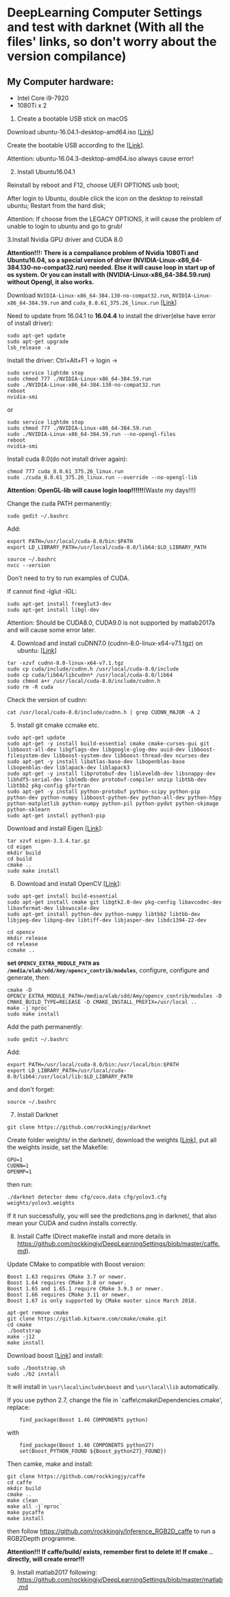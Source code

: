 # DeepLearning Computer Settings and test with darknet (With all the files' links, so don't worry about the version compilance)

## My Computer hardware:
* Intel Core i9-7920
* 1080Ti x 2

1. Create a bootable USB stick on macOS

Download ubuntu-16.04.1-desktop-amd64.iso [[Link](https://drive.google.com/drive/folders/11TobALF_VWeBLsCfoVtJhGeRUMW_Oq1m?usp=sharing)]

Create the bootable USB according to the [[Link](https://tutorials.ubuntu.com/tutorial/tutorial-create-a-usb-stick-on-macos#6)].

Attention: ubuntu-16.04.3-desktop-amd64.iso always cause error!

2. Install Ubuntu16.04.1

Reinstall by reboot and F12, choose UEFI OPTIONS usb boot;

After login to Ubuntu, double click the icon on the desktop to reinstall ubuntu; Restart from the hard disk;

Attention: If choose from the LEGACY OPTIONS, it will cause the problem of unable to login to ubuntu and go to grub!

3.Install Nvidia GPU driver and CUDA 8.0

**Attention!!!: There is a compaliance problem of Nvidia 1080Ti and Ubuntu16.04, so a special version of driver (NVIDIA-Linux-x86_64-384.130-no-compat32.run) needed. Else it will cause loop in start up of os system. Or you can install with (NVIDIA-Linux-x86_64-384.59.run) without Opengl, it also works.**

Download `NVIDIA-Linux-x86_64-384.130-no-compat32.run`, `NVIDIA-Linux-x86_64-384.59.run` and `cuda_8.0.61_375.26_linux.run` [[Link](https://drive.google.com/drive/folders/11TobALF_VWeBLsCfoVtJhGeRUMW_Oq1m?usp=sharing)]

Need to update from 16.04.1 to **16.04.4** to install the driver(else have error of install driver):
```
sudo apt-get update
sudo apt-get upgrade
lsb_release -a
```
Install the driver:
Ctrl+Alt+F1 -> login -> 
```
sudo service lightdm stop 
sudo chmod 777 ./NVIDIA-Linux-x86_64-384.59.run
sudo ./NVIDIA-Linux-x86_64-384.130-no-compat32.run
reboot
nvidia-smi
```
or
```
sudo service lightdm stop 
sudo chmod 777 ./NVIDIA-Linux-x86_64-384.59.run
sudo ./NVIDIA-Linux-x86_64-384.59.run --no-opengl-files 
reboot
nvidia-smi
```
Install cuda 8.0(do not install driver again):
```
chmod 777 cuda_8.0.61_375.26_linux.run
sudo ./cuda_8.0.61_375.26_linux.run --override --no-opengl-lib     
```
**Attention: OpenGL-lib will cause login loop!!!!!!**(Waste my days!!!)

Change the cuda PATH permanently:
```
sudo gedit ~/.bashrc
```
Add:
```
export PATH=/usr/local/cuda-8.0/bin:$PATH
export LD_LIBRARY_PATH=/usr/local/cuda-8.0/lib64:$LD_LIBRARY_PATH
```
```
source ~/.bashrc
nvcc --version
```
Don’t need to try to run examples of CUDA.

If cannot find -lglut -lGL:
```
sudo apt-get install freeglut3-dev
sudo apt-get install libgl-dev
```
Attention: Should be CUDA8.0, CUDA9.0 is not supported by matlab2017a and will cause some error later.

4. Download and install cuDNN7.0 (cudnn-8.0-linux-x64-v7.1.tgz) on ubuntu: [[Link](https://drive.google.com/drive/folders/11TobALF_VWeBLsCfoVtJhGeRUMW_Oq1m?usp=sharing)]
```
tar -xzvf cudnn-8.0-linux-x64-v7.1.tgz
sudo cp cuda/include/cudnn.h /usr/local/cuda-8.0/include
sudo cp cuda/lib64/libcudnn* /usr/local/cuda-8.0/lib64
sudo chmod a+r /usr/local/cuda-8.0/include/cudnn.h 
sudo rm -R cuda
```
Check the version of cudnn:
```
cat /usr/local/cuda-8.0/include/cudnn.h | grep CUDNN_MAJOR -A 2
```

5. Install git cmake ccmake etc.
```
sudo apt-get update
sudo apt-get -y install build-essential cmake cmake-curses-gui git libboost-all-dev libgflags-dev libgoogle-glog-dev uuid-dev libboost-filesystem-dev libboost-system-dev libboost-thread-dev ncurses-dev
sudo apt-get -y install libatlas-base-dev libopenblas-base libopenblas-dev liblapack-dev liblapack3
sudo apt-get -y install libprotobuf-dev libleveldb-dev libsnappy-dev libhdf5-serial-dev liblmdb-dev protobuf-compiler unzip libtbb-dev libtbb2 pkg-config gfortran
sudo apt-get -y install python-protobuf python-scipy python-pip python-dev python-numpy libboost-python-dev python-all-dev python-h5py python-matplotlib python-numpy python-pil python-pydot python-skimage python-sklearn 
sudo apt-get install python3-pip 
```
Download and install Eigen [[Link](https://drive.google.com/drive/folders/11TobALF_VWeBLsCfoVtJhGeRUMW_Oq1m?usp=sharing)]:
```
tar xzvf eigen-3.3.4.tar.gz 
cd eigen
mkdir build
cd build
cmake ..
sudo make install
```

6. Download and install OpenCV [[Link](https://drive.google.com/drive/folders/11TobALF_VWeBLsCfoVtJhGeRUMW_Oq1m?usp=sharing)]:
```
sudo apt-get install build-essential
sudo apt-get install cmake git libgtk2.0-dev pkg-config libavcodec-dev libavformat-dev libswscale-dev
sudo apt-get install python-dev python-numpy libtbb2 libtbb-dev libjpeg-dev libpng-dev libtiff-dev libjasper-dev libdc1394-22-dev

cd opencv
mkdir release
cd release
ccmake ..
```
**set `OPENCV_EXTRA_MODULE_PATH` as `/media/elab/sdd/Amy/opencv_contrib/modules`**,  configure, configure and generate, then:
```
cmake -D OPENCV_EXTRA_MODULE_PATH=/media/elab/sdd/Amy/opencv_contrib/modules -D CMAKE_BUILD_TYPE=RELEASE -D CMAKE_INSTALL_PREFIX=/usr/local ..
make -j`nproc` 
sudo make install
```
Add the path permanently:
```
sudo gedit ~/.bashrc
```
Add:
```
export PATH=/usr/local/cuda-8.0/bin:/usr/local/bin:$PATH
export LD_LIBRARY_PATH=/usr/local/cuda-8.0/lib64:/usr/local/lib:$LD_LIBRARY_PATH
```
and don't forget:
```
source ~/.bashrc
```

7. Install Darknet
```
git clone https://github.com/rockkingjy/darknet
```
Create folder weights/ in the darknet/, download the weights [[Link](https://drive.google.com/drive/folders/1DD1qv4fm-bcdeQIYoB1t_-XciVXq4xxr?usp=sharing)], put all the weights inside, set the Makefile:
```
GPU=1
CUDNN=1
OPENMP=1
```
then run:
```
./darknet detector demo cfg/coco.data cfg/yolov3.cfg weights/yolov3.weights
```
If it run successfully, you will see the predictions.png in darknet/, that also mean your CUDA and cudnn installs correctly.

8. Install Caffe (Direct makefile install and more details in https://github.com/rockkingjy/DeepLearningSettings/blob/master/caffe.md).

Update CMake to compatible with Boost version:
```
Boost 1.63 requires CMake 3.7 or newer.
Boost 1.64 requires CMake 3.8 or newer.
Boost 1.65 and 1.65.1 require CMake 3.9.3 or newer.
Boost 1.66 requires CMake 3.11 or newer.
Boost 1.67 is only supported by CMake master since March 2018.
```
```
apt-get remove cmake
git clone https://gitlab.kitware.com/cmake/cmake.git
cd cmake
./bootstrap
make -j12
make install
```
Download boost [[Link](https://drive.google.com/drive/folders/11TobALF_VWeBLsCfoVtJhGeRUMW_Oq1m?usp=sharing)] and install:
```
sudo ./bootstrap.sh
sudo ./b2 install
```
It will install in `\usr\local\include\boost` and `\usr\local\lib` automatically.

If you use python 2.7, change the file in `caffe\cmake\Dependencies.cmake', replace:
```
    find_package(Boost 1.46 COMPONENTS python)
```
with 
```
    find_package(Boost 1.46 COMPONENTS python27)
    set(Boost_PYTHON_FOUND ${Boost_python27}_FOUND})
```
Then camke, make and install:
```
git clone https://github.com/rockkingjy/caffe
cd caffe
mkdir build
cmake ..
make clean
make all -j`nproc`
make pycaffe
make install
```
then follow https://github.com/rockkingjy/Inference_RGB2D_caffe to run a RGB2Depth programme.

**Attention!!! If caffe/build/ exists, remember first to delete it! If cmake .. directly, will create error!!!**

9. Install matlab2017 following: https://github.com/rockkingjy/DeepLearningSettings/blob/master/matlab.md

